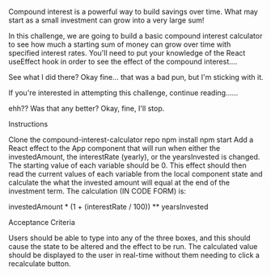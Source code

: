 Compound interest is a powerful way to build savings over time. What may start as a small investment can grow into a very large sum!



In this challenge, we are going to build a basic compound interest calculator to see how much a starting sum of money can grow over time with specified interest rates. You'll need to put your knowledge of the React useEffect hook in order to see the effect of the compound interest….



See what I did there? Okay fine… that was a bad pun, but I'm sticking with it.



If you're interested in attempting this challenge, continue reading…… 



ehh?? Was that any better? Okay, fine, I'll stop.



Instructions

Clone the compound-interest-calculator repo
npm install
npm start
Add a React effect to the App component that will run when either the investedAmount, the interestRate (yearly), or the yearsInvested is changed.
The starting value of each variable should be 0.
This effect should then read the current values of each variable from the local component state and calculate the what the invested amount will equal at the end of the investment term.
The calculation (IN CODE FORM) is:

investedAmount * (1 + (interestRate / 100)) ** yearsInvested



Acceptance Criteria

Users should be able to type into any of the three boxes, and this should cause the state to be altered and the effect to be run.
The calculated value should be displayed to the user in real-time without them needing to click a recalculate button.